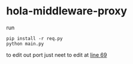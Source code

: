 # hola-middleware-proxy

run 
```
pip install -r req.py
python main.py
```

to edit out port  just  neet to edit  at [line 69](https://github.com/thedtvn/hola-middleware-proxy/blob/main/main.py#L69)

